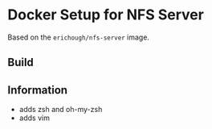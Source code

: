 # Docker Setup for NFS Server

Based on the `erichough/nfs-server` image.

## Build


## Information

* adds zsh and oh-my-zsh
* adds vim